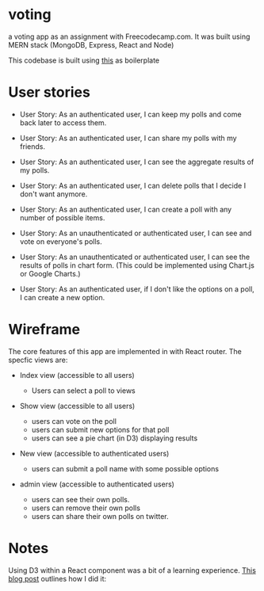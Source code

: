 # voting
a voting app as an assignment with Freecodecamp.com. It was built using MERN stack (MongoDB, Express, React and Node)

This codebase is built using [this](https://github.com/sahat/hackathon-starter/tree/es5) as boilerplate

# User stories

  - User Story: As an authenticated user, I can keep my polls and come back later to access them.

  - User Story: As an authenticated user, I can share my polls with my friends.

  - User Story: As an authenticated user, I can see the aggregate results of my polls.

  - User Story: As an authenticated user, I can delete polls that I decide I don't want anymore.

  - User Story: As an authenticated user, I can create a poll with any number of possible items.

  - User Story: As an unauthenticated or authenticated user, I can see and vote on everyone's polls.

  - User Story: As an unauthenticated or authenticated user, I can see the results of polls in chart form. (This could be implemented using Chart.js or Google Charts.)

  - User Story: As an authenticated user, if I don't like the options on a poll, I can create a new option.

# Wireframe

The core features of this app are implemented in with React router. The specfic views are:

 - Index view (accessible to all users)
    - Users can select a poll to views

  - Show view (accessible to all users)
    - users can vote on the poll
    - users can submit new options for that poll
    - users can see a pie chart (in D3) displaying results
  - New view (accessible to authenticated users)
    - users can submit a poll name with some possible options
  - admin view (accessible to authenticated users)
    - users can see their own polls.
    - users can remove their own polls
    - users can share their own polls on twitter.

# Notes

Using D3 within a React component was a bit of a learning experience. [This blog post](http://www.jstoebel.com/getting-react-and-d3-to-play-nice/) outlines how I did it:

